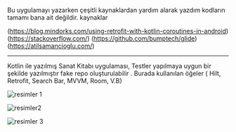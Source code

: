 Bu uygulamayı yazarken çeşitli kaynaklardan yardım alarak yazdım kodların tamamı bana ait değildir. kaynaklar

 (https://blog.mindorks.com/using-retrofit-with-kotlin-coroutines-in-android) (https://stackoverflow.com/) (https://github.com/bumptech/glide) (https://atilsamancioglu.com/)
 
 ______________________________________________________________________________________________________________________________________________________________________________
  
  Kotlin ile yazılmış Sanat Kitabı uygulaması, Testler yapılmaya uygun bir şekilde yazılmıştır fake repo oluşturulabilir .  Burada kullanılan öğeler ( Hilt, Retrofit, Search Bar,  MVVM, Room, V.B)
  
  ![resimler 1](https://user-images.githubusercontent.com/97243182/154796018-e51b54ea-59f8-4941-84b1-7b4d856cb135.png) 
  
  ![resimler2](https://user-images.githubusercontent.com/97243182/154796034-54bef4da-8092-4b90-8ce7-2e837f04a2d8.png)
  
  ![resimler 3](https://user-images.githubusercontent.com/97243182/154796057-3a41124e-f048-4f32-a21a-a5a4b0ea71a3.png)
